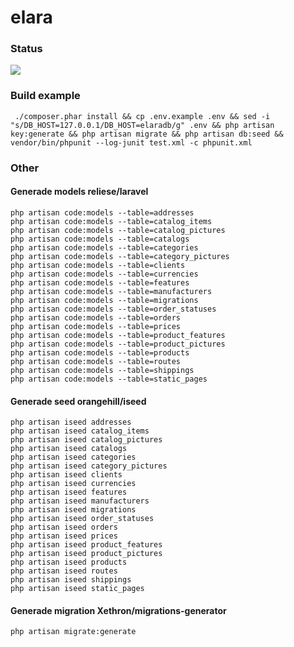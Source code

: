 # elara

### Status
![](https://github.com/nsankov/elara/workflows/Elara/badge.svg)

### Build example
     ./composer.phar install && cp .env.example .env && sed -i "s/DB_HOST=127.0.0.1/DB_HOST=elaradb/g" .env && php artisan key:generate && php artisan migrate && php artisan db:seed && vendor/bin/phpunit --log-junit test.xml -c phpunit.xml

### Other
#### Generade models reliese/laravel
    php artisan code:models --table=addresses
 	php artisan code:models --table=catalog_items
    php artisan code:models --table=catalog_pictures
    php artisan code:models --table=catalogs
    php artisan code:models --table=categories
    php artisan code:models --table=category_pictures
    php artisan code:models --table=clients
    php artisan code:models --table=currencies
    php artisan code:models --table=features
    php artisan code:models --table=manufacturers
    php artisan code:models --table=migrations
    php artisan code:models --table=order_statuses
    php artisan code:models --table=orders
    php artisan code:models --table=prices
    php artisan code:models --table=product_features
    php artisan code:models --table=product_pictures
    php artisan code:models --table=products
    php artisan code:models --table=routes
    php artisan code:models --table=shippings
    php artisan code:models --table=static_pages

#### Generade seed orangehill/iseed
    php artisan iseed addresses
    php artisan iseed catalog_items
    php artisan iseed catalog_pictures
    php artisan iseed catalogs
    php artisan iseed categories
    php artisan iseed category_pictures
    php artisan iseed clients
    php artisan iseed currencies
    php artisan iseed features
    php artisan iseed manufacturers
    php artisan iseed migrations
    php artisan iseed order_statuses
    php artisan iseed orders
    php artisan iseed prices
    php artisan iseed product_features
    php artisan iseed product_pictures
    php artisan iseed products
    php artisan iseed routes
    php artisan iseed shippings
    php artisan iseed static_pages

#### Generade migration Xethron/migrations-generator 
    php artisan migrate:generate
